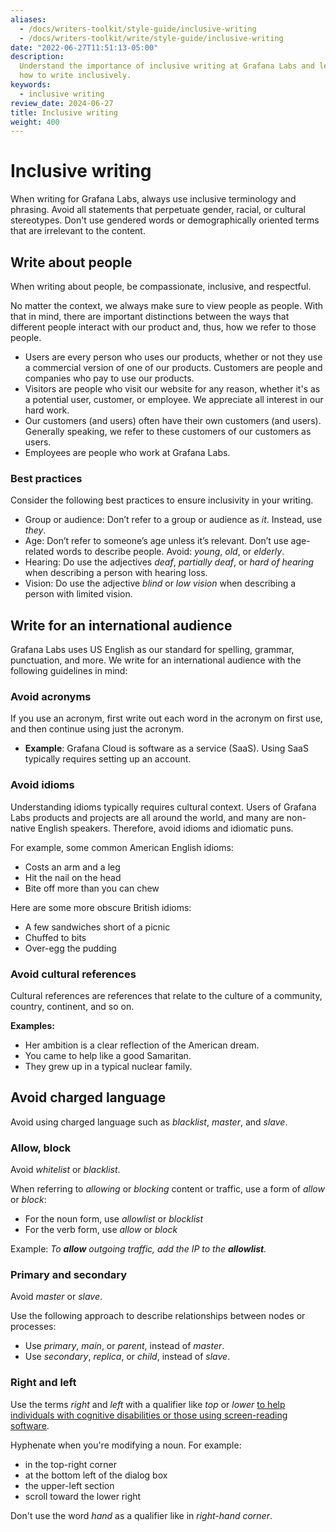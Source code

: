 ```yaml
---
aliases:
  - /docs/writers-toolkit/style-guide/inclusive-writing
  - /docs/writers-toolkit/write/style-guide/inclusive-writing
date: "2022-06-27T11:51:13-05:00"
description:
  Understand the importance of inclusive writing at Grafana Labs and learn
  how to write inclusively.
keywords:
  - inclusive writing
review_date: 2024-06-27
title: Inclusive writing
weight: 400
---
```


# Inclusive writing

<!-- vale Grafana.We = NO -->
<!-- This page talks about the voice and tone of our organization. -->

When writing for Grafana Labs, always use inclusive terminology and phrasing.
Avoid all statements that perpetuate gender, racial, or cultural stereotypes.
Don't use gendered words or demographically oriented terms that are irrelevant to the content.

## Write about people

When writing about people, be compassionate, inclusive, and respectful.

No matter the context, we always make sure to view people as people.
With that in mind, there are important distinctions between the ways that different people interact with our product and, thus, how we refer to those people.

- Users are every person who uses our products, whether or not they use a commercial version of one of our products.
  Customers are people and companies who pay to use our products.
- Visitors are people who visit our website for any reason, whether it's as a potential user, customer, or employee.
  We appreciate all interest in our hard work.
- Our customers (and users) often have their own customers (and users).
  Generally speaking, we refer to these customers of our customers as users.
- Employees are people who work at Grafana Labs.

### Best practices

Consider the following best practices to ensure inclusivity in your writing.

- Group or audience: Don’t refer to a group or audience as _it_.
  Instead, use _they_.
- Age: Don’t refer to someone’s age unless it’s relevant.
  Don’t use age-related words to describe people.
  Avoid: _young_, _old_, or _elderly_.
- Hearing: Do use the adjectives _deaf_, _partially deaf_, or _hard of hearing_ when describing a person with hearing loss.
- Vision: Do use the adjective _blind_ or _low vision_ when describing a person with limited vision.

## Write for an international audience

Grafana Labs uses US English as our standard for spelling, grammar, punctuation, and more.
We write for an international audience with the following guidelines in mind:

### Avoid acronyms

If you use an acronym, first write out each word in the acronym on first use, and then continue using just the acronym.

- **Example**: Grafana Cloud is software as a service (SaaS).
  Using SaaS typically requires setting up an account.

### Avoid idioms

Understanding idioms typically requires cultural context.
Users of Grafana Labs products and projects are all around the world, and many are non-native English speakers.
Therefore, avoid idioms and idiomatic puns.

For example, some common American English idioms:

- Costs an arm and a leg
- Hit the nail on the head
- Bite off more than you can chew

Here are some more obscure British idioms:

- A few sandwiches short of a picnic
- Chuffed to bits
- Over-egg the pudding

### Avoid cultural references

Cultural references are references that relate to the culture of a community, country, continent, and so on.

**Examples:**

- Her ambition is a clear reflection of the American dream.
- You came to help like a good Samaritan.
- They grew up in a typical nuclear family.

## Avoid charged language

<!-- vale Grafana.WordList = NO -->
<!-- This is demonstrating improper usage. -->

Avoid using charged language such as _blacklist_, _master_, and _slave_.

<!-- vale Grafana.WordList = YES -->

### Allow, block

<!-- vale Grafana.WordList = NO -->
<!-- This is demonstrating improper usage. -->

Avoid _whitelist_ or _blacklist_.

<!-- vale Grafana.WordList = YES -->

When referring to _allowing_ or _blocking_ content or traffic, use a form of _allow_ or _block_:

- For the noun form, use _allowlist_ or _blocklist_
- For the verb form, use _allow_ or _block_

Example: _To **allow** outgoing traffic, add the IP to the **allowlist**._

### Primary and secondary

Avoid _master_ or _slave_.

Use the following approach to describe relationships between nodes or processes:

- Use _primary_, _main_, or _parent_, instead of _master_.
- Use _secondary_, _replica_, or _child_, instead of _slave_.

### Right and left

Use the terms _right_ and _left_ with a qualifier like _top_ or _lower_ [to help individuals with cognitive disabilities or those using screen-reading software](https://learn.microsoft.com/en-us/style-guide/a-z-word-list-term-collections/l/left-leftmost-left-hand).

Hyphenate when you're modifying a noun. For example:

- in the top-right corner
- at the bottom left of the dialog box
- the upper-left section
- scroll toward the lower right

Don't use the word _hand_ as a qualifier like in _right-hand corner_.
